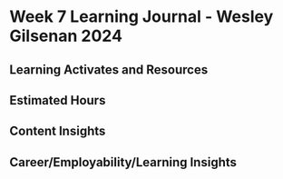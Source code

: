 # Week 7 Learning Journal - Wesley Gilsenan 2024


## Learning Activates and Resources



## Estimated Hours



## Content Insights


## Career/Employability/Learning Insights

